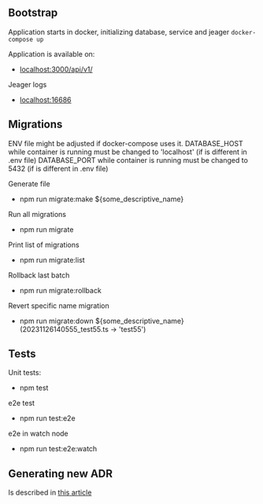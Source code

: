 ## Bootstrap

Application starts in docker, initializing database, service and jeager
`docker-compose up`

Application is available on:

- [localhost:3000/api/v1/](localhost:3000/api/v1/)

Jeager logs

- [localhost:16686](http://localhost:16686/)

## Migrations

ENV file might be adjusted if docker-compose uses it.
DATABASE_HOST while container is running must be changed to 'localhost' (if is different in .env file)
DATABASE_PORT while container is running must be changed to 5432 (if is different in .env file)

Generate file

- npm run migrate:make ${some_descriptive_name}

Run all migrations

- npm run migrate

Print list of migrations

- npm run migrate:list

Rollback last batch

- npm run migrate:rollback

Revert specific name migration

- npm run migrate:down ${some_descriptive_name} (20231126140555_test55.ts -> 'test55')

## Tests

Unit tests:

- npm test

e2e test

- npm run test:e2e

e2e in watch node

- npm run test:e2e:watch

## Generating new ADR

Is described in [this article](docs/adr.md)
